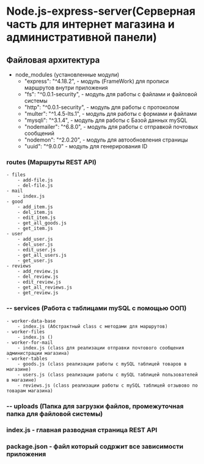 # Node.js-express-server(Серверная часть для интернет магазина и административной панели)

## Файловая архитектура
-   node_modules (установленные модули)
    - "express": "^4.18.2", - модуль (FrameWork) для прописи маршрутов внутри приложения
    - "fs": "^0.0.1-security", - модуль для работы с файлами и файловой системы
    - "http": "^0.0.1-security", - модуль для работы с протоколом
    - "multer": "^1.4.5-lts.1", - модуль для работы с формами и файлами
    - "mysqli": "^3.1.4", - модуль для работы с Базой данных mySQL
    - "nodemailer": "^6.8.0", - модуль для работы с отправкой почтовых сообщений
    - "nodemon": "^2.0.20", - модуль для автообновления страницы
    - "uuid": "^9.0.0" - модуль для генерирования ID

### routes (Маршруты REST API)
    - files
        - add-file.js
        - del-file.js
    - mail
        - index.js
    - good
        - add_item.js
        - del_item.js
        - edit_item.js
        - get_all_goods.js
        - get_item.js
    - user
        - add_user.js
        - del_user.js
        - edit_user.js
        - get_all_users.js
        - get_user.js
    - reviews
        - add_review.js
        - del_review.js
        - edit_review.js
        - get_all_reviews.js
        - get_review.js

### -- services (Работа с таблицами mySQL с помощью ООП)
    - worker-data-base 
        - index.js (Абстрактный class с методами для маршрутов)
    - worker-files
        - index.js ()
    - worker-for-mail 
        - index.js (class для реализации отправки почтового сообщения администрации магазина)
    - worker-tables
        - goods.js (class реализации работы с mySQL таблицей товаров в магазине)
        - users.js (class реализации работы с mySQL таблицей пользователей в магазине)
        - reviews.js (class реализации работы с mySQL таблицей отзывово по товарам магазина)
    
### -- uploads (Папка для загрузки файлов, промежуточная папка для файловой системы)

### index.js - главная разводная страница REST API

### package.json - файл который содржит все зависимости приложения